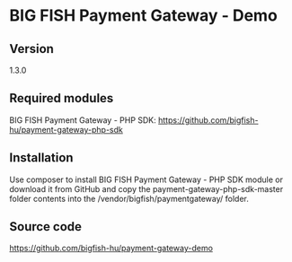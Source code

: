 # BIG FISH Payment Gateway - Demo

## Version

1.3.0

## Required modules

BIG FISH Payment Gateway - PHP SDK: https://github.com/bigfish-hu/payment-gateway-php-sdk

## Installation

Use composer to install BIG FISH Payment Gateway - PHP SDK module or download it from GitHub and copy the payment-gateway-php-sdk-master folder contents into the /vendor/bigfish/paymentgateway/ folder.

## Source code

https://github.com/bigfish-hu/payment-gateway-demo
